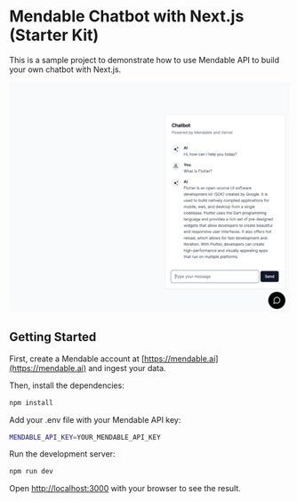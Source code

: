 # Mendable Chatbot with Next.js (Starter Kit)

This is a sample project to demonstrate how to use Mendable API to build your own chatbot with Next.js.

![](/public/readmeHero.png)

## Getting Started

First, create a Mendable account at [https://mendable.ai](https://mendable.ai) and ingest your data.

Then, install the dependencies:

```bash
npm install
```

Add your .env file with your Mendable API key:

```bash
MENDABLE_API_KEY=YOUR_MENDABLE_API_KEY
```

Run the development server:

```bash
npm run dev
```

Open [http://localhost:3000](http://localhost:3000) with your browser to see the result.
